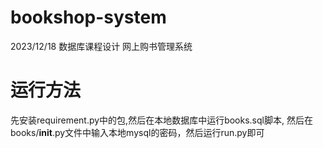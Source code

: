 # bookshop-system
2023/12/18 数据库课程设计 网上购书管理系统


# 运行方法
先安装requirement.py中的包,然后在本地数据库中运行books.sql脚本,
然后在books/__init__.py文件中输入本地mysql的密码，然后运行run.py即可